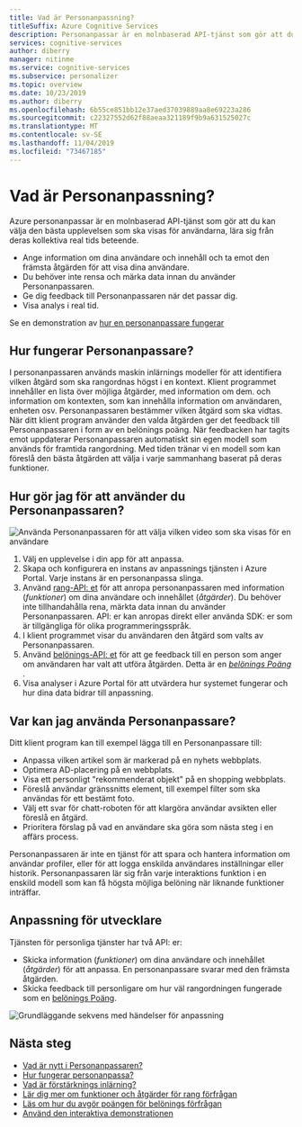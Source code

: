 ```yaml
---
title: Vad är Personanpassning?
titleSuffix: Azure Cognitive Services
description: Personanpassar är en molnbaserad API-tjänst som gör att du kan välja den bästa upplevelsen som ska visas för användarna, lära sig från deras real tids beteende.
services: cognitive-services
author: diberry
manager: nitinme
ms.service: cognitive-services
ms.subservice: personalizer
ms.topic: overview
ms.date: 10/23/2019
ms.author: diberry
ms.openlocfilehash: 6b55ce851bb12e37aed37039889aa8e69223a286
ms.sourcegitcommit: c22327552d62f88aeaa321189f9b9a631525027c
ms.translationtype: MT
ms.contentlocale: sv-SE
ms.lasthandoff: 11/04/2019
ms.locfileid: "73467185"
---
```

# <a name="what-is-personalizer"></a>Vad är Personanpassning?

Azure personanpassar är en molnbaserad API-tjänst som gör att du kan välja den bästa upplevelsen som ska visas för användarna, lära sig från deras kollektiva real tids beteende.

* Ange information om dina användare och innehåll och ta emot den främsta åtgärden för att visa dina användare. 
* Du behöver inte rensa och märka data innan du använder Personanpassaren.
* Ge dig feedback till Personanpassaren när det passar dig. 
* Visa analys i real tid. 

Se en demonstration av [hur en personanpassare fungerar](https://personalizercontentdemo.azurewebsites.net/)

## <a name="how-does-personalizer-work"></a>Hur fungerar Personanpassare?

I personanpassaren används maskin inlärnings modeller för att identifiera vilken åtgärd som ska rangordnas högst i en kontext. Klient programmet innehåller en lista över möjliga åtgärder, med information om dem. och information om kontexten, som kan innehålla information om användaren, enheten osv. Personanpassaren bestämmer vilken åtgärd som ska vidtas. När ditt klient program använder den valda åtgärden ger det feedback till Personanpassaren i form av en belönings poäng. När feedbacken har tagits emot uppdaterar Personanpassaren automatiskt sin egen modell som används för framtida rangordning. Med tiden tränar vi en modell som kan föreslå den bästa åtgärden att välja i varje sammanhang baserat på deras funktioner.

## <a name="how-do-i-use-the-personalizer"></a>Hur gör jag för att använder du Personanpassaren?

![Använda Personanpassaren för att välja vilken video som ska visas för en användare](media/what-is-personalizer/personalizer-example-highlevel.png)

1. Välj en upplevelse i din app för att anpassa.
1. Skapa och konfigurera en instans av anpassnings tjänsten i Azure Portal. Varje instans är en personanpassa slinga.
1. Använd [rang-API: et](https://westus2.dev.cognitive.microsoft.com/docs/services/personalizer-api/operations/Rank) för att anropa personanpassaren med information (_funktioner_) om dina användare och innehållet (_åtgärder_). Du behöver inte tillhandahålla rena, märkta data innan du använder Personanpassaren. API: er kan anropas direkt eller använda SDK: er som är tillgängliga för olika programmeringsspråk.
1. I klient programmet visar du användaren den åtgärd som valts av Personanpassaren.
1. Använd [belönings-API: et](https://westus2.dev.cognitive.microsoft.com/docs/services/personalizer-api/operations/Reward) för att ge feedback till en person som anger om användaren har valt att utföra åtgärden. Detta är en _[belönings Poäng](concept-rewards.md)_ .
1. Visa analyser i Azure Portal för att utvärdera hur systemet fungerar och hur dina data bidrar till anpassning.

## <a name="where-can-i-use-personalizer"></a>Var kan jag använda Personanpassare?

Ditt klient program kan till exempel lägga till en Personanpassare till:

* Anpassa vilken artikel som är markerad på en nyhets webbplats.    
* Optimera AD-placering på en webbplats.
* Visa ett personligt "rekommenderat objekt" på en shopping webbplats.
* Föreslå användar gränssnitts element, till exempel filter som ska användas för ett bestämt foto.
* Välj ett svar för chatt-roboten för att klargöra användar avsikten eller föreslå en åtgärd.
* Prioritera förslag på vad en användare ska göra som nästa steg i en affärs process.

Personanpassaren är inte en tjänst för att spara och hantera information om användar profiler, eller för att logga enskilda användares inställningar eller historik. Personanpassaren lär sig från varje interaktions funktion i en enskild modell som kan få högsta möjliga belöning när liknande funktioner inträffar. 

## <a name="personalization-for-developers"></a>Anpassning för utvecklare

Tjänsten för personliga tjänster har två API: er:

* Skicka information (_funktioner_) om dina användare och innehållet (_åtgärder_) för att anpassa. En personanpassare svarar med den främsta åtgärden.
* Skicka feedback till personligare om hur väl rangordningen fungerade som en [belönings Poäng](concept-rewards.md). 

![Grundläggande sekvens med händelser för anpassning](media/what-is-personalizer/personalization-intro.png)

## <a name="next-steps"></a>Nästa steg

* [Vad är nytt i Personanpassaren?](whats-new.md)
* [Hur fungerar personanpassa?](how-personalizer-works.md)
* [Vad är förstärknings inlärning?](concepts-reinforcement-learning.md)
* [Lär dig mer om funktioner och åtgärder för rang förfrågan](concepts-features.md)
* [Läs om hur du avgör poängen för belönings förfrågan](concept-rewards.md)
* [Använd den interaktiva demonstrationen](https://personalizationdemo.azurewebsites.net/)
